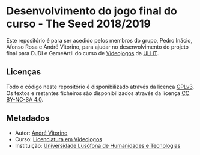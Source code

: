 <!--
Aulas de Desenvolvimento de Jogos Digitais I - ChickenShooter 2018/2019 (c) by Diogo Andrade

Aulas de Desenvolvimento de Jogos Digitais I - SpaceShooter 2018/2019 is licensed under a
Creative Commons Attribution-NonCommercial-ShareAlike 4.0 International License.

You should have received a copy of the license along with this
work. If not, see <http://creativecommons.org/licenses/by-nc-sa/4.0/>.
-->

# Desenvolvimento do jogo final do curso - The Seed 2018/2019

Este repositório é para ser acedido pelos membros do grupo, Pedro Inácio, Afonso Rosa e André Vitorino,
para ajudar no desenvolvimento do projeto final para DJDI e GameArtII do curso de [Videojogos][licvideo] da [ULHT].

## Licenças

Todo o código neste repositório é disponibilizado através da licença [GPLv3].
Os textos e restantes ficheiros são disponibilizados através da licença
[CC BY-NC-SA 4.0].

## Metadados

* Autor: [André Vitorino]
* Curso:  [Licenciatura em Videojogos][licvideo]
* Instituição: [Universidade Lusófona de Humanidades e Tecnologias][ULHT]

[GPLv3]:https://www.gnu.org/licenses/gpl-3.0.en.html
[CC BY-NC-SA 4.0]:https://creativecommons.org/licenses/by-nc-sa/4.0/
[licvideo]:https://www.ulusofona.pt/licenciatura/videojogos
[André Vitorino]:https://github.com/Freeze88
[ULHT]:https://www.ulusofona.pt/
[djd1_inception]:https://github.com/Freeze88/DJD1-Inception

